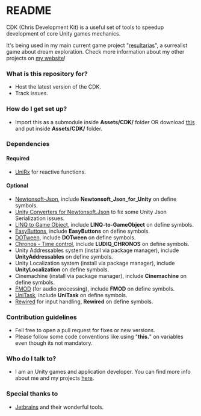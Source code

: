 # README #

CDK (Chris Development Kit) is a useful set of tools to speedup development of core Unity games mechanics. 

It's being used in my main current game project "[resultarias](https://chrisjogos.com/resultarias)", a surrealist game about dream exploration.
Check more information about my other projects on [my website](https://chrisjogos.com)!

### What is this repository for? ###

* Host the latest version of the CDK.
* Track issues.

### How do I get set up? ###

* Import this as a submodule inside **Assets/CDK/** folder OR download [this](https://github.com/Chrisdbhr/CDK/archive/master.zip) and put inside **Assets/CDK/** folder.

### Dependencies

#### Required
* [UniRx](https://github.com/neuecc/UniRx) for reactive functions.

#### Optional
* [Newtonsoft-Json](https://docs.unity3d.com/Packages/com.unity.nuget.newtonsoft-json@3.0/manual/index.html), include **Newtonsoft_Json_for_Unity** on define symbols.
* [Unity Converters for Newtonsoft.Json](https://github.com/jilleJr/Newtonsoft.Json-for-Unity.Converters) to fix some Unity Json Serialization issues. 
* [LINQ to Game Object](https://github.com/neuecc/LINQ-to-GameObject-for-Unity), include **LINQ-to-GameObject** on define symbols.
* [EasyButtons](https://openupm.com/packages/com.madsbangh.easybuttons/), include **EasyButtons** on define symbols.
* [DOTween](https://assetstore.unity.com/packages/tools/animation/dotween-hotween-v2-27676), include **DOTween** on define symbols.
* [Chronos - Time control](https://ludiq.io/chronos), include **LUDIQ_CHRONOS** on define symbols.
* Unity Addressables system (install via package manager), include **UnityAddressables** on define symbols.
* Unity Localization system (install via package manager), include **UnityLocalization** on define symbols.
* Cinemachine (install via package manager), include **Cinemachine** on define symbols.
* [FMOD](https://www.fmod.com) (for audio processing), include **FMOD** on define symbols.
* [UniTask](https://github.com/Cysharp/UniTask), include **UniTask** on define symbols.
* [Rewired](https://assetstore.unity.com/packages/tools/utilities/rewired-21676) for input handling, **Rewired** on define symbols.

### Contribution guidelines ###

* Fell free to open a pull request for fixes or new versions.
* Please follow some code conventions like using "**this.**" on variables even though its not mandatory.

### Who do I talk to? ###

* I am an Unity games and application developer. You can find more info about me and my projects [here](https://chrisjogos.com).

### Special thanks to ###

* [Jetbrains](https://www.jetbrains.com/?from=ChrisDevelopmentKit) and their wonderful tools.
